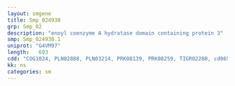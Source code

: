 ```yaml
---
layout: smgene
title: Smp_024930
grp: Smp_02
description: "enoyl coenzyme A hydratase domain containing protein 3"
smp: Smp_024930.1
uniprot: "G4VM97"
length:   693
cdd: "COG1024, PLN02888, PLN03214, PRK08139, PRK08259, TIGR02280, cd06558, cl21466, pfam00378"
kk: ns
categories: sm
---
```

